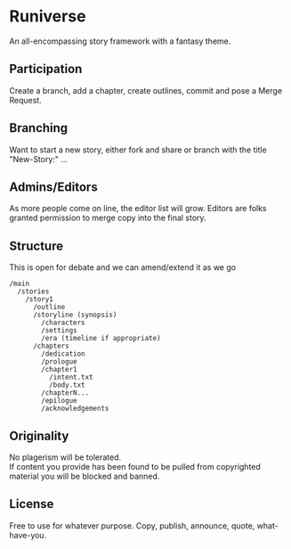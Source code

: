 # Runiverse
An all-encompassing story framework with a fantasy theme.
## Participation
Create a branch, add a chapter, create outlines, commit and pose a Merge Request.
## Branching
Want to start a new story, either fork and share or branch with the title "New-Story:" ...
## Admins/Editors
As more people come on line, the editor list will grow. Editors are folks granted permission to merge copy into the final story.
## Structure
This is open for debate and we can amend/extend it as we go
```
/main
  /stories
    /story1
      /outline
      /storyline (synopsis)
        /characters
        /settings
        /era (timeline if appropriate)    
      /chapters
        /dedication
        /prologue
        /chapter1
          /intent.txt
          /body.txt
        /chapterN...
        /epilogue
        /acknowledgements
```
## Originality
No plagerism will be tolerated.  
If content you provide has been found to be pulled from copyrighted material you will be blocked and banned.
## License
Free to use for whatever purpose. Copy, publish, announce, quote, what-have-you.
